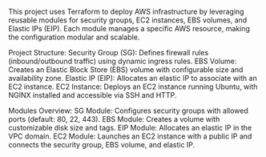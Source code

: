 This project uses Terraform to deploy AWS infrastructure by leveraging reusable modules for security groups, EC2 instances, EBS volumes, and Elastic IPs (EIP). 
Each module manages a specific AWS resource, making the configuration modular and scalable.

Project Structure:
Security Group (SG): Defines firewall rules (inbound/outbound traffic) using dynamic ingress rules.
EBS Volume: Creates an Elastic Block Store (EBS) volume with configurable size and availability zone.
Elastic IP (EIP): Allocates an elastic IP to associate with an EC2 instance.
EC2 Instance: Deploys an EC2 instance running Ubuntu, with NGINX installed and accessible via SSH and HTTP.

Modules Overview:
SG Module: Configures security groups with allowed ports (default: 80, 22, 443).
EBS Module: Creates a volume with customizable disk size and tags.
EIP Module: Allocates an elastic IP in the VPC domain.
EC2 Module: Launches an EC2 instance with a public IP and connects the security group, EBS volume, and elastic IP.
